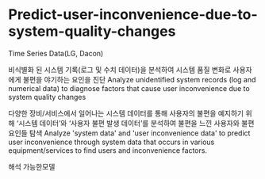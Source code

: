 # Predict-user-inconvenience-due-to-system-quality-changes
Time Series Data(LG, Dacon)


비식별화 된 시스템 기록(로그 및 수치 데이터)을 분석하여 시스템 품질 변화로 사용자에게 불편을 야기하는 요인을 진단
Analyze unidentified system records (log and numerical data) to diagnose factors that cause user inconvenience due to system quality changes

다양한 장비/서비스에서 일어나는 시스템 데이터를 통해 사용자의 불편을 예지하기 위해 ‘시스템 데이터’와 ‘사용자 불편 발생 데이터’를 분석하여 불편을 느낀 사용자와 불편 요인들 탐색
Analyze 'system data' and 'user inconvenience data' to predict user inconvenience through system data that occurs in various equipment/services to find users and inconvenience factors.

해석 가능한모델

